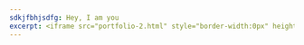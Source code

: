 ```yaml
---
sdkjfbhjsdfg: Hey, I am you
excerpt: <iframe src="portfolio-2.html" style="border-width:0px" height="100%" width="100%"></iframe>
---
```


